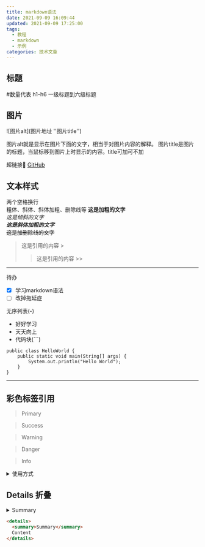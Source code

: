```yaml
---
title: markdown语法
date: 2021-09-09 16:09:44
updated: 2021-09-09 17:25:00
tags:
  - 教程
  - markdown
  - 示例
categories: 技术文章
---
```



## 标题 
#数量代表 h1-h6 一级标题到六级标题

## 图片

![图片alt](图片地址 ''图片title'')

图片alt就是显示在图片下面的文字，相当于对图片内容的解释。
图片title是图片的标题，当鼠标移到图片上时显示的内容。title可加可不加

超链接🔗
[GitHub](https://github.com/ "Github同性交友网站")

## 文本样式
两个空格换行  
粗体、斜体、斜体加粗、删除线等
**这是加粗的文字**  
*这是倾斜的文字*  
***这是斜体加粗的文字***  
~~这是加删除线的文字~~

>这是引用的内容 >
>>这是引用的内容 >>

---
待办

- [x] 学习markdown语法
- [ ] 改掉拖延症

无序列表(-)
- 好好学习
- 天天向上
- 代码块(```)  

```
public class HelloWorld {
    public static void main(String[] args) {
        System.out.println("Hello World");
    }
}
```


---

## 彩色标签引用

> Primary

<div class="success">

> Success

</div>

<div class="warning">

> Warning

</div>

<div class="danger">

> Danger

</div>

<div class="info">

> Info

</div>

<details>
<summary>使用方式</summary>
```markdown
> Primary

<div class="success">

> Success

</div>

<div class="warning">

> Warning

</div>

<div class="danger">

> Danger

</div>

<div class="info">

> Info

</div>
```
</details>


## Details 折叠

<details>
<summary>Summary</summary>

Content

</details>

```html
<details>
  <summary>Summary</summary>
  Content
</details>
```